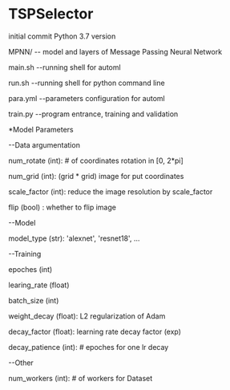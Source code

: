 # TSPSelector
initial commit
Python 3.7 version 

MPNN/ -- model and layers of Message Passing Neural Network

main.sh --running shell for automl

run.sh --running shell for python command line

para.yml --parameters configuration for automl

train.py --program entrance, training and validation

*Model Parameters

--Data argumentation

num_rotate (int): # of coordinates rotation in [0, 2*pi]

num_grid (int): (grid * grid) image for put coordinates

scale_factor (int): reduce the image resolution by scale_factor

flip (bool) : whether to flip image

--Model

model_type (str): 'alexnet', 'resnet18', ...

--Training

epoches (int) 

learing_rate (float)

batch_size (int)

weight_decay (float): L2 regularization of Adam

decay_factor (float): learning rate decay factor (exp)

decay_patience (int): # epoches for one lr decay

--Other 

num_workers (int): # of workers for Dataset